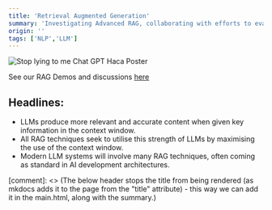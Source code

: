 ```yaml
---
title: 'Retrieval Augmented Generation'
summary: 'Investigating Advanced RAG, collaborating with efforts to evaluate LLM outputs.'
origin: ''
tags: ['NLP','LLM']
---
```




![Stop lying to me Chat GPT Haca Poster](https://github.com/user-attachments/assets/52cc653c-db42-42de-a4bd-76c0fd42c83f)

See our RAG Demos and discussions [here](https://github.com/nhsengland/ds_251_RAG)


## Headlines: 
- LLMs produce more relevant and accurate content when given key information in the context window. 
- All RAG techniques seek to utilise this strength of LLMs by maximising the use of the context window. 
- Modern LLM systems will involve many RAG techniques, often coming as standard in AI development architectures.


[comment]: <> (The below header stops the title from being rendered (as mkdocs adds it to the page from the "title" attribute) - this way we can add it in the main.html, along with the summary.)
#
